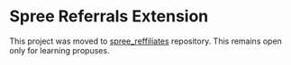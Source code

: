 Spree Referrals Extension
========================

This project was moved to [spree_reffiliates](https://github.com/kinduff/spree_reffiliate  '') repository. This remains open only for learning propuses.
